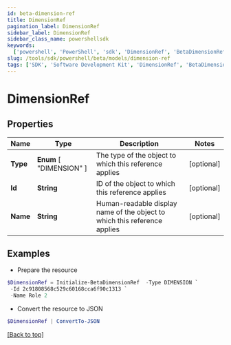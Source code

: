 ```yaml
---
id: beta-dimension-ref
title: DimensionRef
pagination_label: DimensionRef
sidebar_label: DimensionRef
sidebar_class_name: powershellsdk
keywords:
  ['powershell', 'PowerShell', 'sdk', 'DimensionRef', 'BetaDimensionRef']
slug: /tools/sdk/powershell/beta/models/dimension-ref
tags: ['SDK', 'Software Development Kit', 'DimensionRef', 'BetaDimensionRef']
---
```


# DimensionRef

## Properties

| Name | Type | Description | Notes |
| --- | --- | --- | --- |
| **Type** | **Enum** [ "DIMENSION" ] | The type of the object to which this reference applies | [optional] |
| **Id** | **String** | ID of the object to which this reference applies | [optional] |
| **Name** | **String** | Human-readable display name of the object to which this reference applies | [optional] |

## Examples

- Prepare the resource

```powershell
$DimensionRef = Initialize-BetaDimensionRef  -Type DIMENSION `
 -Id 2c91808568c529c60168cca6f90c1313 `
 -Name Role 2
```

- Convert the resource to JSON

```powershell
$DimensionRef | ConvertTo-JSON
```

[[Back to top]](#)
